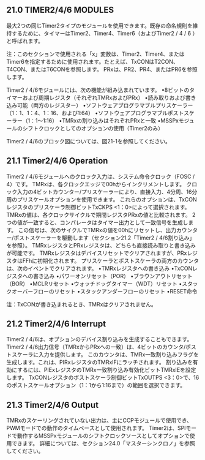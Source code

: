 ## 21.0 TIMER2/4/6 MODULES

最大2つの同じTimer2タイプのモジュールを使用できます。既存の命名規則を維持するために、タイマーはTimer2、Timer4、Timer6（およびTimer2 / 4 / 6 ）と呼ばれます。

注：このセクションで使用される「x」変数は、Timer2、Timer4、またはTimer6を指定するために使用されます。たとえば、TxCONはT2CON、T4CON、またはT6CONを参照します。 PRxは、PR2、PR4、またはPR6を参照します。

Timer2 / 4/6モジュールには、次の機能が組み込まれています。
•8ビットのタイマーおよび周期レジスタ（それぞれTMRxおよびPRx）
•読み取りおよび書き込み可能（両方のレジスター）
•ソフトウェアプログラマブルプリスケーラー（1：1、1：4、1：16、および1:64）
•ソフトウェアプログラマブルポストスケーラー（1：1〜1:16）
•TMRxの割り込みはそれぞれPRxと一致
•MSSPxモジュールのシフトクロックとしてのオプションの使用（Timer2のみ）

Timer2 / 4/6のブロック図については、図21-1を参照してください。


## 21.1 Timer2/4/6 Operation

Timer2 / 4/6モジュールへのクロック入力は、システム命令クロック（FOSC / 4）です。
 TMRxは、各クロックエッジで00hからインクリメントします。
 クロック入力の4ビットカウンター/プリスケーラーにより、直接入力、4分周、16分周のプリスケールオプションを使用できます。
 これらのオプションは、TxCONレジスタのプリスケーラ制御ビットTxCKPS <1：0>によって選択されます。
 TMRxの値は、各クロックサイクルで期間レジスタPRxの値と比較されます。
 2つの値が一致すると、コンパレータはタイマー出力として一致信号を生成します。
 この信号は、次のサイクルでTMRxの値を00hにリセットし、出力カウンター/ポストスケーラーを駆動します（セクション21.2「Timer2 / 4/6割り込み」を参照）。
 TMRxレジスタとPRxレジスタは、どちらも直接読み取りと書き込みが可能です。
 TMRxレジスタはデバイスリセットでクリアされますが、PRxレジスタはFFhに初期化されます。
 プリスケーラとポストスケーラの両方のカウンタは、次のイベントでクリアされます。
•TMRxレジスタへの書き込み
•TxCONレジスタへの書き込み
•パワーオンリセット（POR）
•ブラウンアウトリセット（BOR）
•MCLRリセット
•ウォッチドッグタイマー（WDT）リセット
•スタックオーバーフローのリセット
•スタックアンダーフローのリセット
•RESET命令

注：TxCONが書き込まれるとき、TMRxはクリアされません。


## 21.2 Timer2/4/6 Interrupt

Timer2 / 4/6は、オプションのデバイス割り込みを生成することもできます。
 Timer2 / 4/6出力信号（TMRxからPRxへの一致）は、4ビットのカウンタ/ポストスケーラに入力を提供します。
 このカウンタは、TMRx一致割り込みフラグを生成します。これは、PIRxレジスタのTMRxIFにラッチされます。
 割り込みを有効にするには、PIExレジスタのTMRx一致割り込み有効化ビットTMRxIEを設定します。
 TxCONレジスタのポストスケーラ制御ビットTxOUTPS <3：0>で、16のポストスケールオプション（1：1から1:16まで）の範囲を選択できます。

 ## 21.3 Timer2/4/6 Output

TMRxのスケーリングされていない出力は、主にCCPモジュールで使用でき、PWMモードでの動作のタイムベースとして使用されます。
 Timer2は、SPIモードで動作するMSSPxモジュールのシフトクロックソースとしてオプションで使用できます。
 詳細については、セクション24.0「マスターシンクロノ」を参照してください。
